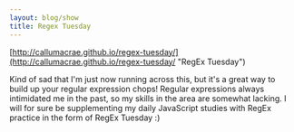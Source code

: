 ```yaml
---
layout: blog/show
title: Regex Tuesday
---
```


[http://callumacrae.github.io/regex-tuesday/](http://callumacrae.github.io/regex-tuesday/ "RegEx Tuesday")

Kind of sad that I'm just now running across this, but it's a great way to build up your regular expression chops! Regular expressions always intimidated me in the past, so my skills in the area are somewhat lacking. I will for sure be supplementing my daily JavaScript studies with RegEx practice in the form of RegEx Tuesday :)
